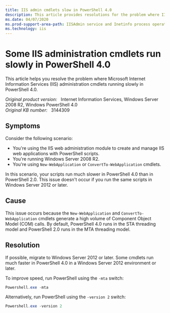 ```yaml
---
title: IIS admin cmdlets slow in PowerShell 4.0
description: This article provides resolutions for the problem where IIS administration cmdlets running slowly in PowerShell 4.0.
ms.date: 04/07/2020
ms.prod-support-area-path: IISAdmin service and Inetinfo process operation
ms.technology: iis
---
```

# Some IIS administration cmdlets run slowly in PowerShell 4.0

This article helps you resolve the problem where Microsoft Internet Information Services (IIS) administration cmdlets running slowly in PowerShell 4.0.

_Original product version:_ &nbsp; Internet Information Services, Windows Server 2008 R2, Windows PowerShell 4.0  
_Original KB number:_ &nbsp; 3144309

## Symptoms

Consider the following scenario:

- You're using the IIS web administration module to create and manage IIS web applications with PowerShell scripts.
- You're running Windows Server 2008 R2.
- You're using `New-WebApplication` or `ConvertTo-WebApplication` cmdlets.

In this scenario, your scripts run much slower in PowerShell 4.0 than in PowerShell 2.0. This issue doesn't occur if you run the same scripts in Windows Server 2012 or later.

## Cause

This issue occurs because the `New-WebApplication` and `ConvertTo-WebApplication` cmdlets generate a high volume of Component Object Model (COM) calls. By default, PowerShell 4.0 runs in the STA threading model and PowerShell 2.0 runs in the MTA threading model.

## Resolution

If possible, migrate to Windows Server 2012 or later. Some cmdlets run much faster in PowerShell 4.0 in a Windows Server 2012 environment or later.

To improve speed, run PowerShell using the `-mta` switch:

```powershell
Powershell.exe -mta
```

Alternatively, run PowerShell using the `-version 2` switch:

```powershell
Powershell.exe -version 2
```
